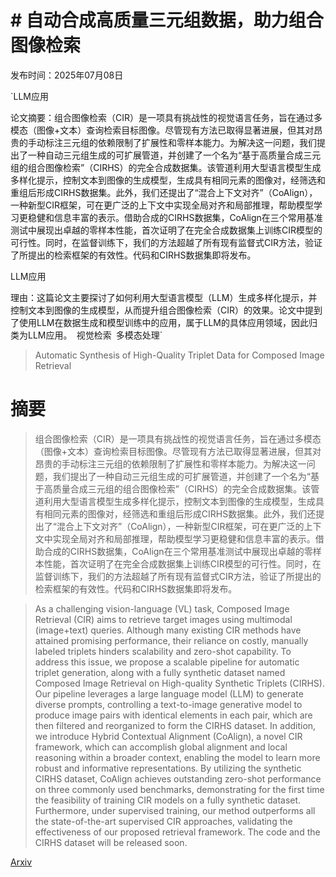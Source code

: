 # # 自动合成高质量三元组数据，助力组合图像检索

发布时间：2025年07月08日

`LLM应用

论文摘要：组合图像检索（CIR）是一项具有挑战性的视觉语言任务，旨在通过多模态（图像+文本）查询检索目标图像。尽管现有方法已取得显著进展，但其对昂贵的手动标注三元组的依赖限制了扩展性和零样本能力。为解决这一问题，我们提出了一种自动三元组生成的可扩展管道，并创建了一个名为“基于高质量合成三元组的组合图像检索”（CIRHS）的完全合成数据集。该管道利用大型语言模型生成多样化提示，控制文本到图像的生成模型，生成具有相同元素的图像对，经筛选和重组后形成CIRHS数据集。此外，我们还提出了“混合上下文对齐”（CoAlign），一种新型CIR框架，可在更广泛的上下文中实现全局对齐和局部推理，帮助模型学习更稳健和信息丰富的表示。借助合成的CIRHS数据集，CoAlign在三个常用基准测试中展现出卓越的零样本性能，首次证明了在完全合成数据集上训练CIR模型的可行性。同时，在监督训练下，我们的方法超越了所有现有监督式CIR方法，验证了所提出的检索框架的有效性。代码和CIRHS数据集即将发布。

LLM应用

理由：这篇论文主要探讨了如何利用大型语言模型（LLM）生成多样化提示，并控制文本到图像的生成模型，从而提升组合图像检索（CIR）的效果。论文中提到了使用LLM在数据生成和模型训练中的应用，属于LLM的具体应用领域，因此归类为LLM应用。` `视觉检索` `多模态处理`

> Automatic Synthesis of High-Quality Triplet Data for Composed Image Retrieval

# 摘要

> 组合图像检索（CIR）是一项具有挑战性的视觉语言任务，旨在通过多模态（图像+文本）查询检索目标图像。尽管现有方法已取得显著进展，但其对昂贵的手动标注三元组的依赖限制了扩展性和零样本能力。为解决这一问题，我们提出了一种自动三元组生成的可扩展管道，并创建了一个名为“基于高质量合成三元组的组合图像检索”（CIRHS）的完全合成数据集。该管道利用大型语言模型生成多样化提示，控制文本到图像的生成模型，生成具有相同元素的图像对，经筛选和重组后形成CIRHS数据集。此外，我们还提出了“混合上下文对齐”（CoAlign），一种新型CIR框架，可在更广泛的上下文中实现全局对齐和局部推理，帮助模型学习更稳健和信息丰富的表示。借助合成的CIRHS数据集，CoAlign在三个常用基准测试中展现出卓越的零样本性能，首次证明了在完全合成数据集上训练CIR模型的可行性。同时，在监督训练下，我们的方法超越了所有现有监督式CIR方法，验证了所提出的检索框架的有效性。代码和CIRHS数据集即将发布。

> As a challenging vision-language (VL) task, Composed Image Retrieval (CIR) aims to retrieve target images using multimodal (image+text) queries. Although many existing CIR methods have attained promising performance, their reliance on costly, manually labeled triplets hinders scalability and zero-shot capability. To address this issue, we propose a scalable pipeline for automatic triplet generation, along with a fully synthetic dataset named Composed Image Retrieval on High-quality Synthetic Triplets (CIRHS). Our pipeline leverages a large language model (LLM) to generate diverse prompts, controlling a text-to-image generative model to produce image pairs with identical elements in each pair, which are then filtered and reorganized to form the CIRHS dataset. In addition, we introduce Hybrid Contextual Alignment (CoAlign), a novel CIR framework, which can accomplish global alignment and local reasoning within a broader context, enabling the model to learn more robust and informative representations. By utilizing the synthetic CIRHS dataset, CoAlign achieves outstanding zero-shot performance on three commonly used benchmarks, demonstrating for the first time the feasibility of training CIR models on a fully synthetic dataset. Furthermore, under supervised training, our method outperforms all the state-of-the-art supervised CIR approaches, validating the effectiveness of our proposed retrieval framework. The code and the CIRHS dataset will be released soon.

[Arxiv](https://arxiv.org/abs/2507.05970)